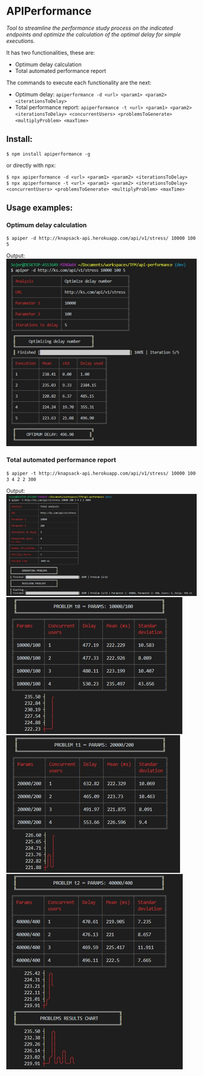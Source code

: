 # APIPerformance
*Tool to streamline the performance study process on the indicated endpoints and optimize the calculation of the optimal delay for simple executions.*

It has two functionalities, these are:
- Optimum delay calculation
- Total automated performance report

The commands to execute each functionality are the next:
- Optimum delay: `apiperformance -d <url> <param1> <param2> <iterationsToDelay>`
- Total performance report: `apiperformance -t <url> <param1> <param2> <iterationsToDelay>
<concurrentUsers> <problemsToGenerate> <multiplyProblem> <maxTime>`

## Install:
```terminal
$ npm install apiperformance -g
```
or directly with npx:
```terminal
$ npx apiperformance -d <url> <param1> <param2> <iterationsToDelay>
$ npx apiperformance -t <url> <param1> <param2> <iterationsToDelay> <concurrentUsers> <problemsToGenerate> <multiplyProblem> <maxTime>
```
## Usage examples:

### Optimum delay calculation
```terminal
$ apiper -d http://knapsack-api.herokuapp.com/api/v1/stress/ 10000 100 5
```
Output:
![alt text](https://github.com/Sojer23/api-performance/blob/dev/examples/delay_execution_example.jpg?raw=true)

### Total automated performance report
```terminal
$ apiper -t http://knapsack-api.herokuapp.com/api/v1/stress/ 10000 100 3 4 2 2 300
```
Output:
![alt text](https://github.com/Sojer23/api-performance/blob/dev/examples/ejemplo_total_1.jpg?raw=true)
![alt text](https://github.com/Sojer23/api-performance/blob/dev/examples/ejemplo_total_2.jpg?raw=true)
![alt text](https://github.com/Sojer23/api-performance/blob/dev/examples/ejemplo_total_3.jpg?raw=true)
![alt text](https://github.com/Sojer23/api-performance/blob/dev/examples/ejemplo_total_4.jpg?raw=true)

